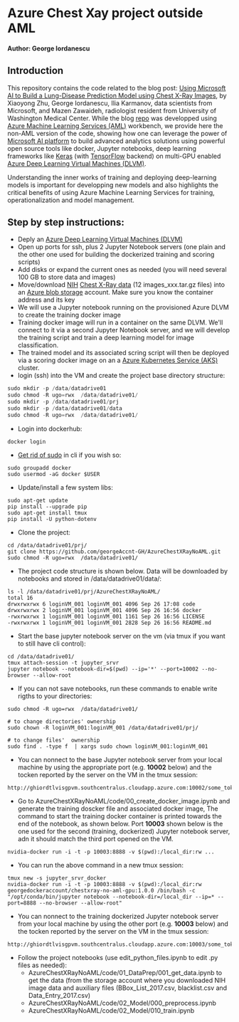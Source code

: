  
# Azure Chest Xay project outside AML
  
#### Author: George Iordanescu

## Introduction 
This repository contains the code related to the blog post: [Using Microsoft AI to Build a Lung-Disease Prediction Model using Chest X-Ray Images](https://blogs.technet.microsoft.com/machinelearning/2018/03/07/using-microsoft-ai-to-build-a-lung-disease-prediction-model-using-chest-x-ray-images/), by Xiaoyong Zhu, George Iordanescu, Ilia Karmanov, data scientists from Microsoft, and Mazen Zawaideh, radiologist resident from University of Washington Medical Center. While the blog [repo](https://github.com/Azure/AzureChestXRay) was developped using [Azure Machine Learning Services (AML)](https://azure.microsoft.com/en-us/services/machine-learning-services/) workbench, we provide here the non-AML version of the code, showing how one can leverage the power of [Microsoft AI platform](https://www.microsoft.com/en-us/ai/ai-platform) to build advanced analytics solutions using  powerful open source tools like docker, Jupyter notebooks, deep learning frameworks like [Keras](https://keras.io/) (with [TensorFlow](https://www.tensorflow.org/) backend) on multi-GPU enabled [Azure Deep Learning Virtual Machines (DLVM)](http://aka.ms/dlvm).  
  
Understanding the inner works of training and deploying deep-learning models is important for developping new models and also highlights the critical benefits of using Azure Machine Learning Services for  training, operationalization and model management.  


## Step by step instructions:
 * Deply an [Azure Deep Learning Virtual Machines (DLVM)](http://aka.ms/dlvm)
 * Open up ports for ssh, plus 2 Jupyter Notebook servers (one plain and the other one used for building the dockerized training and scoring scripts)
 * Add disks or expand the current ones as needed (you will need several 100 GB to store data and images)
 * Move/download [NIH](https://www.nih.gov/news-events/news-releases/nih-clinical-center-provides-one-largest-publicly-available-chest-x-ray-datasets-scientific-community) [Chest X-Ray data](https://nihcc.app.box.com/v/ChestXray-NIHCC) (12 images_xxx.tar.gz files) into an [Azure blob storage](https://azure.microsoft.com/en-us/services/storage/blobs/) account. Make sure you know the container address and its key
 * We will use a Jupyter notebook running on the provisioned Azure DLVM to create the training docker image
 * Training docker image will run in a container on the same DLVM. We'll connect to it via a second Jupyter Notebook server, and we will develop the training script and train a deep learning model for image classification.
 * The trained model and its associated scring script will then be deployed via a scoring docker image on an a [Azure Kubernetes Service (AKS)](https://azure.microsoft.com/en-us/services/kubernetes-service/) cluster. 
* login (ssh) into the VM and create the project base directory structure:
```python
sudo mkdir -p /data/datadrive01
sudo chmod -R ugo=rwx  /data/datadrive01/
sudo mkdir -p /data/datadrive01/prj
sudo mkdir -p /data/datadrive01/data
sudo chmod -R ugo=rwx  /data/datadrive01/
```
* Login into dockerhub:
```
docker login
```
* [Get rid of sudo](https://docs.docker.com/install/linux/linux-postinstall/#manage-docker-as-a-non-root-user) in cli if you wish so:
```
sudo groupadd docker
sudo usermod -aG docker $USER
```
* Update/install a few system libs:
```
sudo apt-get update
pip install --upgrade pip
sudo apt-get install tmux
pip install -U python-dotenv
```
* Clone the project:
```
cd /data/datadrive01/prj/
git clone https://github.com/georgeAccnt-GH/AzureChestXRayNoAML.git
sudo chmod -R ugo=rwx  /data/datadrive01/
```
* The project code structure is shown below. Data will be downloaded by notebooks and stored in /data/datadrive01/data/:
```
ls -l /data/datadrive01/prj/AzureChestXRayNoAML/
total 16
drwxrwxrwx 6 loginVM_001 loginVM_001 4096 Sep 26 17:08 code
drwxrwxrwx 2 loginVM_001 loginVM_001 4096 Sep 26 16:56 docker
-rwxrwxrwx 1 loginVM_001 loginVM_001 1161 Sep 26 16:56 LICENSE
-rwxrwxrwx 1 loginVM_001 loginVM_001 2828 Sep 26 16:56 README.md
```
* Start the base jupyter notebook server on the vm (via tmux if you want to still have cli control):
```
cd /data/datadrive01/
tmux attach-session -t jupyter_srvr
jupyter notebook --notebook-dir=$(pwd) --ip='*' --port=10002 --no-browser --allow-root
```
* If you can not save notebooks, run these commands to enable write rigths to your directories:
```
sudo chmod -R ugo=rwx  /data/datadrive01/

# to change directories' ownership
sudo chown -R loginVM_001:loginVM_001 /data/datadrive01/prj/

# to change files'  ownership
sudo find . -type f  | xargs sudo chown loginVM_001:loginVM_001

```
* You can nonnect to the base Jupyter notebook server from your local machine by using the appropriate port (e.g. __10002__ below) and the tocken reported by the server on the VM in the tmux session:
```
http://ghiordtlvisgpvm.southcentralus.cloudapp.azure.com:10002/some_token
```


* Go to AzureChestXRayNoAML/code/00_create_docker_image.ipynb and generate the training doscker file and associated docker image, The command to start the training docker container is printed towards the end of the notebook, as shown below. Port __10003__  shown below is the one used for the second (training, dockerized) Jupyter notebook server, adn it should match the third port opened on the VM.
```
nvidia-docker run -i -t -p 10003:8888 -v $(pwd):/local_dir:rw ...
```
* You can run the above command in a new tmux session:
```
tmux new -s jupyter_srvr_docker
nvidia-docker run -i -t -p 10003:8888 -v $(pwd):/local_dir:rw georgedockeraccount/chestxray-no-aml-gpu:1.0.0 /bin/bash -c "/opt/conda/bin/jupyter notebook --notebook-dir=/local_dir --ip=* --port=8888 --no-browser --allow-root"
```
* You can nonnect to the training dockerized Jupyter notebook server from your local machine by using the other port (e.g. __10003__ below) and the tocken reported by the server on the VM in the tmux session:
```
http://ghiordtlvisgpvm.southcentralus.cloudapp.azure.com:10003/some_token
```
* Follow the project notebooks (use edit_python_files.ipynb to edit .py files as needed):
  - AzureChestXRayNoAML/code/01_DataPrep/001_get_data.ipynb to get the data (from the storage account where you downloaded NIH image data and auxiliary files (BBox_List_2017.csv, blacklist.csv and Data_Entry_2017.csv)
  - AzureChestXRayNoAML/code/02_Model/000_preprocess.ipynb
  - AzureChestXRayNoAML/code/02_Model/010_train.ipynb
  
